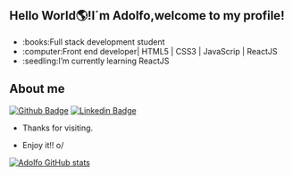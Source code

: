
## Hello World:earth_americas:!I´m Adolfo,welcome to my profile!

<ul>
  <li>:books:Full stack development student</li>
  <li>:computer:Front end developer| HTML5 | CSS3 | JavaScrip | ReactJS </li>
  <li>:seedling:I’m currently learning ReactJS</li>
</ul>

## About me

[![Github Badge](https://img.shields.io/badge/GitHub-100000?style=for-the-badge&logo=github&logoColor=white=https://github.com/AdolfoCarneiro)](https://github.com/AdolfoCarneiro)
[![Linkedin Badge](https://img.shields.io/badge/LinkedIn-0077B5?style=for-the-badge&logo=linkedin&logoColor=white=https://www.linkedin.com/in/adolfo-carneiro-a541531a0/)](https://www.linkedin.com/in/adolfo-carneiro-a541531a0/)

- Thanks for visiting.

- Enjoy it!! o/

[![Adolfo GitHub stats](https://github-readme-stats.vercel.app/api?username=Adolfo?theme=Dark)](https://github.com/AdolfoCarneiro/github-readme-stats)

<!---
AdolfoCarneiro/AdolfoCarneiro is a ✨ special ✨ repository because its `README.md` (this file) appears on your GitHub profile.
You can click the Preview link to take a look at your changes.
--->
